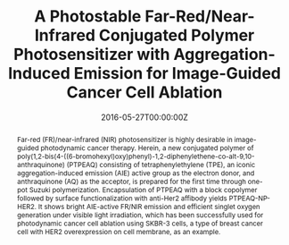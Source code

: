 ---
title: 'A Photostable Far-Red/Near-Infrared Conjugated Polymer Photosensitizer with Aggregation-Induced Emission for Image-Guided Cancer Cell Ablation'

# Authors
# If you created a profile for a user (e.g. the default `admin` user), write the username (folder name) here
# and it will be replaced with their full name and linked to their profile.
authors:
  - Wenbo Wu
  - Guangxue Feng
  - Shidang Xu
  - Bin Liu*

# Author notes (optional)
author_notes:
  - 'Equal contribution'
  - 'Equal contribution'
  - 'Equal contribution'
  - 'Corresponding author'

date: '2016-05-27T00:00:00Z'
doi: '10.1021/acs.macromol.6b00958'

# Schedule page publish date (NOT publication's date).
publishDate: '2016-07-11T00:00:00Z'

# Publication type.
# Accepts a single type but formatted as a YAML list (for Hugo requirements).
# Enter a publication type from the CSL standard.
publication_types: ['article-journal']

# Publication name and optional abbreviated publication name.
publication: In *Macromolecules*
publication_short: In *Macromolecules*

abstract: Far-red (FR)/near-infrared (NIR) photosensitizer is highly desirable in image-guided photodynamic cancer therapy. Herein, a new conjugated polymer of poly(1,2-bis(4-((6-bromohexyl)oxy)phenyl)-1,2-diphenylethene-co-alt-9,10-anthraquinone) (PTPEAQ) consisting of tetraphenylethylene (TPE), an iconic aggregation-induced emission (AIE) active group as the electron donor, and anthraquinone (AQ) as the acceptor, is prepared for the first time through one-pot Suzuki polymerization. Encapsulation of PTPEAQ with a block copolymer followed by surface functionalization with anti-Her2 affibody yields PTPEAQ-NP-HER2. It shows bright AIE-active FR/NIR emission and efficient singlet oxygen generation under visible light irradiation, which has been successfully used for photodynamic cancer cell ablation using SKBR-3 cells, a type of breast cancer cell with HER2 overexpression on cell membrane, as an example.

# Summary. An optional shortened abstract.
summary: Far-red (FR)/near-infrared (NIR) photosensitizer is highly desirable in image-guided photodynamic cancer therapy. Herein, a new conjugated polymer of poly(1,2-bis(4-((6-bromohexyl)oxy)phenyl)-1,2-diphenylethene-co-alt-9,10-anthraquinone) (PTPEAQ) consisting of tetraphenylethylene (TPE), an iconic aggregation-induced emission (AIE) active group as the electron donor, and anthraquinone (AQ) as the acceptor, is prepared for the first time through one-pot Suzuki polymerization. Encapsulation of PTPEAQ with a block copolymer followed by surface functionalization with anti-Her2 affibody yields PTPEAQ-NP-HER2. It shows bright AIE-active FR/NIR emission and efficient singlet oxygen generation under visible light irradiation, which has been successfully used for photodynamic cancer cell ablation using SKBR-3 cells, a type of breast cancer cell with HER2 overexpression on cell membrane, as an example.
tags: []

# Display this page in the Featured widget?
featured: true

# Custom links (uncomment lines below)
# links:
# - name: Custom Link
#   url: http://example.org

url_pdf: 'https://pubs.acs.org/doi/epdf/10.1021/acs.macromol.6b00958?ref=article_openPDF'
url_code: ''
url_dataset: ''
url_poster: ''
url_project: ''
url_slides: ''
url_source: ''
url_video: ''

# Featured image
# To use, add an image named `featured.jpg/png` to your page's folder.
# image:
#   caption: 'Image credit: [**Unsplash**](https://unsplash.com/photos/pLCdAaMFLTE)'
#   focal_point: ''
#   preview_only: false
---